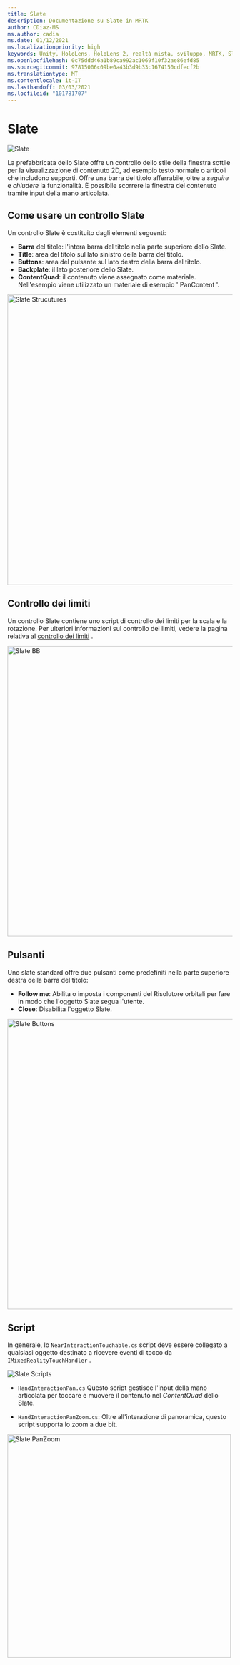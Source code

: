 ```yaml
---
title: Slate
description: Documentazione su Slate in MRTK
author: CDiaz-MS
ms.author: cadia
ms.date: 01/12/2021
ms.localizationpriority: high
keywords: Unity, HoloLens, HoloLens 2, realtà mista, sviluppo, MRTK, Slate,
ms.openlocfilehash: 0c75ddd46a1b89ca992ac1069f10f32ae86efd85
ms.sourcegitcommit: 97815006c09be0a43b3d9b33c1674150cdfecf2b
ms.translationtype: MT
ms.contentlocale: it-IT
ms.lasthandoff: 03/03/2021
ms.locfileid: "101781707"
---
```

# <a name="slate"></a>Slate

![Slate](../images/slate/MRTK_Slate_Main.png)

La prefabbricata dello Slate offre un controllo dello stile della finestra sottile per la visualizzazione di contenuto 2D, ad esempio testo normale o articoli che includono supporti. Offre una barra del titolo afferrabile, oltre a *seguire* e *chiudere* la funzionalità. È possibile scorrere la finestra del contenuto tramite input della mano articolata.

## <a name="how-to-use-a-slate-control"></a>Come usare un controllo Slate

Un controllo Slate è costituito dagli elementi seguenti:

* **Barra** del titolo: l'intera barra del titolo nella parte superiore dello Slate.
* **Title**: area del titolo sul lato sinistro della barra del titolo.
* **Buttons**: area del pulsante sul lato destro della barra del titolo.
* **Backplate**: il lato posteriore dello Slate.
* **ContentQuad**: il contenuto viene assegnato come materiale. Nell'esempio viene utilizzato un materiale di esempio ' PanContent '.

<img src="../images/slate/MRTK_SlateStructure.jpg" width="650" alt="Slate Strucutures">

## <a name="bounds-control"></a>Controllo dei limiti

Un controllo Slate contiene uno script di controllo dei limiti per la scala e la rotazione. Per ulteriori informazioni sul controllo dei limiti, vedere la pagina relativa al [controllo dei limiti](BoundsControl.md) .

<img src="../images/slate/MRTK_Slate_BB.jpg" width="650" alt="Slate BB">

## <a name="buttons"></a>Pulsanti

Uno slate standard offre due pulsanti come predefiniti nella parte superiore destra della barra del titolo:

* **Follow me**: Abilita o imposta i componenti del Risolutore orbitali per fare in modo che l'oggetto Slate segua l'utente.
* **Close**: Disabilita l'oggetto Slate.

<img src="../images/slate/MRTK_Slate_Buttons.jpg" width="650" alt="Slate Buttons">

## <a name="scripts"></a>Script

In generale, lo `NearInteractionTouchable.cs` script deve essere collegato a qualsiasi oggetto destinato a ricevere eventi di tocco da `IMixedRealityTouchHandler` .

<img src="../images/slate/MRTK_Slate_Scripts.png" alt="Slate Scripts">

* `HandInteractionPan.cs` Questo script gestisce l'input della mano articolata per toccare e muovere il contenuto nel *ContentQuad* dello Slate.

* `HandInteractionPanZoom.cs`: Oltre all'interazione di panoramica, questo script supporta lo zoom a due bit.

<img src="../images/slate/MRTK_Slate_PanZoom.png" width="500" alt="Slate PanZoom">
